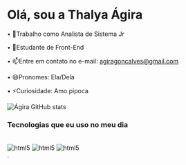 
###
 <h1>Olá, sou a Thalya Ágira</h1>

• 🔭Trabalho como Analista de Sistema Jr

• 🌱Estudante de Front-End

• 📫Entre em contato no e-mail: agiragoncalves@gmail.com

• 😄Pronomes: Ela/Dela

• ⚡Curiosidade: Amo pipoca

![Ágira GitHub stats](https://github-readme-stats.vercel.app/api?username=thalya-agira&show_icons=true&theme=mer)


### Tecnologias que eu uso no meu dia

<div style="display: inline_block"><br/>
    <img align="center" alt="html5" src="https://img.shields.io/badge/HTML5-E34F26?style=for-the-badge&logo=html5&logoColor=white"/>
    <img align="center" alt="html5" src="https://img.shields.io/badge/CSS3-1572B6?style=for-the-badge&logo=css3&logoColor=white"/>
    <img align="center" alt="html5" src="https://img.shields.io/badge/JavaScript-F7DF1E?style=for-the-badge&logo=javascript&logoColor=black"/>
    </div>
.
